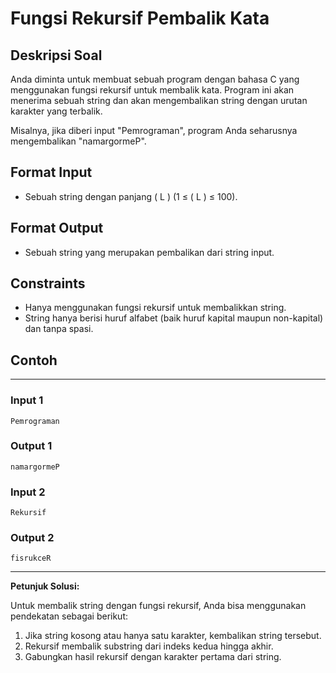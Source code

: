 # Fungsi Rekursif Pembalik Kata

## Deskripsi Soal

Anda diminta untuk membuat sebuah program dengan bahasa C yang menggunakan fungsi rekursif untuk membalik kata. Program ini akan menerima sebuah string dan akan mengembalikan string dengan urutan karakter yang terbalik.

Misalnya, jika diberi input "Pemrograman", program Anda seharusnya mengembalikan "namargormeP".

## Format Input

- Sebuah string dengan panjang \( L \) (1 ≤ \( L \) ≤ 100).

## Format Output

- Sebuah string yang merupakan pembalikan dari string input.

## Constraints

- Hanya menggunakan fungsi rekursif untuk membalikkan string.
- String hanya berisi huruf alfabet (baik huruf kapital maupun non-kapital) dan tanpa spasi.

## Contoh

---

### Input 1

```
Pemrograman
```

### Output 1

```
namargormeP
```

### Input 2

```
Rekursif
```

### Output 2

```
fisrukceR
```

---

**Petunjuk Solusi:**

Untuk membalik string dengan fungsi rekursif, Anda bisa menggunakan pendekatan sebagai berikut:

1. Jika string kosong atau hanya satu karakter, kembalikan string tersebut.
2. Rekursif membalik substring dari indeks kedua hingga akhir.
3. Gabungkan hasil rekursif dengan karakter pertama dari string.
